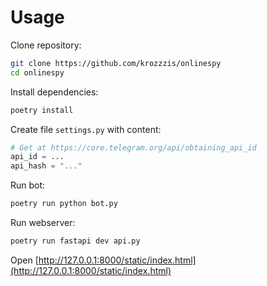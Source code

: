 # Usage

Clone repository:
```bash
git clone https://github.com/krozzzis/onlinespy
cd onlinespy
```

Install dependencies:
```bash
poetry install
```

Create file `settings.py` with content:
```python
# Get at https://core.telegram.org/api/obtaining_api_id
api_id = ... 
api_hash = "..."
```

Run bot:
```bash
poetry run python bot.py
```

Run webserver:
```bash
poetry run fastapi dev api.py
```

Open [http://127.0.0.1:8000/static/index.html](http://127.0.0.1:8000/static/index.html)
